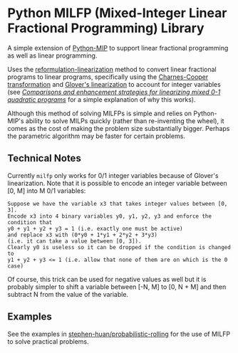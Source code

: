 # Python MILFP (Mixed-Integer Linear Fractional Programming) Library

A simple extension of [Python-MIP](https://github.com/coin-or/python-mip)
to support linear fractional programming as well as linear programming.

Uses the [reformulation-linearization](https://optimization.mccormick.northwestern.edu/index.php/Mixed-integer_linear_fractional_programming_(MILFP))
method to convert linear fractional programs to linear programs,
specifically using the [Charnes-Cooper transformation](
http://lpsolve.sourceforge.net/5.1/ratio.htm)
and [Glover's linearization](
https://glossary.informs.org/ver2/mpgwiki/index.php/Glovers_linearization)
to account for integer variables
(see [_Comparisons and enhancement strategies for linearizing mixed
0-1 quadratic programs_](https://doi.org/10.1016/j.disopt.2004.03.006)
for a simple explanation of why this works).

Although this method of solving MILFPs is simple and relies on Python-MIP's
ability to solve MILPs quickly (rather than re-inventing the wheel), it
comes as the cost of making the problem size substantially bigger. Perhaps
the parametric algorithm may be faster for certain problems.

## Technical Notes

Currently `milfp` only works for 0/1 integer variables because
of Glover's linearization. Note that it is possible to encode
an integer variable between [0, M] into M 0/1 variables:
```
Suppose we have the variable x3 that takes integer values between [0, 3].
Encode x3 into 4 binary variables y0, y1, y2, y3 and enforce the condition that 
y0 + y1 + y2 + y3 = 1 (i.e. exactly one must be active) 
and replace x3 with (0*y0 + 1*y1 + 2*y2 + 3*y3)
(i.e. it can take a value between [0, 3]). 
Clearly y0 is useless so it can be dropped if the condition is changed to
y1 + y2 + y3 <= 1 (i.e. allow that none of them are on which is the 0 case)
```
Of course, this trick can be used for negative values as well but
it is probably simpler to shift a variable between [-N, M] to
[0, N + M] and then subtract N from the value of the variable.

## Examples

See the examples in [stephen-huan/probabilistic-rolling](
https://github.com/stephen-huan/probabilistic-rolling)
for the use of MILFP to solve practical problems.

